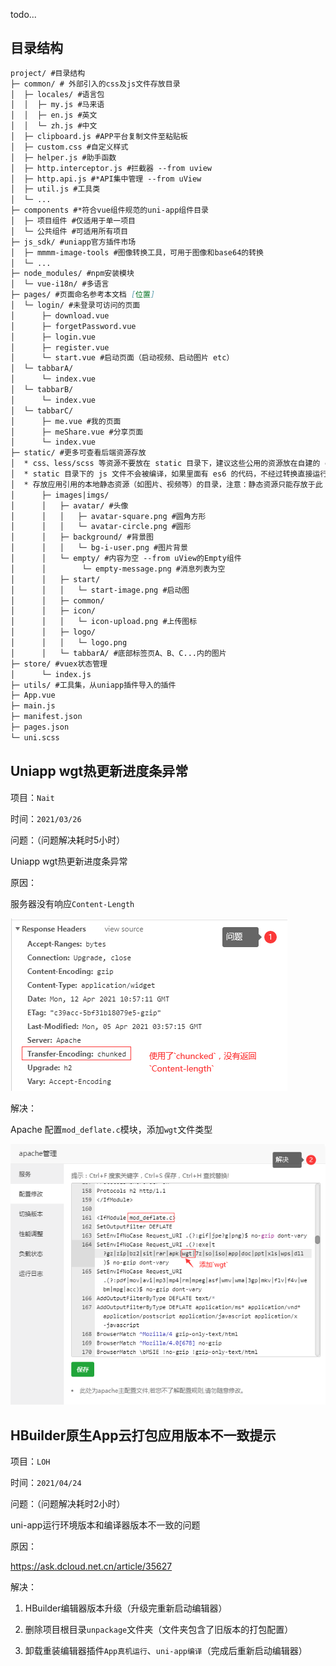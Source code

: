 todo...

## 目录结构

```markdown
project/ #目录结构
├─ common/ # 外部引入的css及js文件存放目录
│  ├─ locales/ #语言包
│  │  ├─ my.js #马来语
│  │  ├─ en.js #英文
│  │  └─ zh.js #中文
│  ├─ clipboard.js #APP平台复制文件至粘贴板
│  ├─ custom.css #自定义样式
│  ├─ helper.js #助手函数
│  ├─ http.interceptor.js #拦截器 --from uview
│  ├─ http.api.js #*API集中管理 --from uView
│  ├─ util.js #工具类
│  └─ ...
├─ components #*符合vue组件规范的uni-app组件目录
│  ├─ 项目组件 #仅适用于单一项目
│  └─ 公共组件 #可适用所有项目
├─ js_sdk/ #uniapp官方插件市场
│  ├─ mmmm-image-tools #图像转换工具，可用于图像和base64的转换
│  └─ ...
├─ node_modules/ #npm安装模块
│  └─ vue-i18n/ #多语言
├─ pages/ #页面命名参考本文档 [位置]
│  └─ login/ #未登录可访问的页面
│      ├─ download.vue
│      ├─ forgetPassword.vue
│      ├─ login.vue
│      ├─ register.vue
│      └─ start.vue #启动页面（启动视频、启动图片 etc）
│  └─ tabbarA/
│      └─ index.vue
│  └─ tabbarB/
│      └─ index.vue
│  └─ tabbarC/
│      ├─ me.vue #我的页面
│      ├─ meShare.vue #分享页面
│      └─ index.vue
├─ static/ #更多可查看后端资源存放
│  * css、less/scss 等资源不要放在 static 目录下，建议这些公用的资源放在自建的 common 目录下
│  * static 目录下的 js 文件不会被编译，如果里面有 es6 的代码，不经过转换直接运行，在手机设备上会报错
│  * 存放应用引用的本地静态资源（如图片、视频等）的目录，注意：静态资源只能存放于此
│      ├─ images|imgs/
│      │   ├─ avatar/ #头像
│      │   │   ├─ avatar-square.png #圆角方形
│      │   │   └─ avatar-circle.png #圆形
│      │   ├─ background/ #背景图
│      │   │   └─ bg-i-user.png #图片背景
│      │   └─ empty/ #内容为空 --from uView的Empty组件
│      │	    └─ empty-message.png #消息列表为空
│      │   ├─ start/
│      │   │   └─ start-image.png #启动图
│      │   ├─ common/
│      │   ├─ icon/
│      │   │   └─ icon-upload.png #上传图标
│      │   ├─ logo/
│      │   │   └─ logo.png
│      │   └─ tabbarA/ #底部标签页A、B、C...内的图片
├─ store/ #vuex状态管理
│      └─ index.js
├─ utils/ #工具集，从uniapp插件导入的插件
├─ App.vue
├─ main.js
├─ manifest.json
├─ pages.json
└─ uni.scss
```

## Uniapp wgt热更新进度条异常

项目：`Nait`

时间：`2021/03/26`

问题：（问题解决耗时5小时）

Uniapp wgt热更新进度条异常

原因：

服务器没有响应`Content-Length`

![img](./_images/图片1.png) 

解决：

Apache 配置`mod_deflate.c`模块，添加`wgt`文件类型

![img](./_images/图片2.png) 



## HBuilder原生App云打包应用版本不一致提示

项目：`LOH`

时间：`2021/04/24`

问题：（问题解决耗时2小时）

uni-app运行环境版本和编译器版本不一致的问题

原因：

https://ask.dcloud.net.cn/article/35627

解决：

1. HBuilder编辑器版本升级（升级完重新启动编辑器）

2. 删除项目根目录`unpackage`文件夹（文件夹包含了旧版本的打包配置）

3. 卸载重装编辑器插件`App真机运行`、`uni-app编译`（完成后重新启动编辑器）

 

